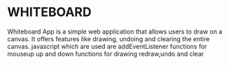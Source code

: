 # WHITEBOARD
Whiteboard App is a simple web application that allows users to draw on a canvas.
It offers features like drawing, undoing  and clearing the entire canvas.
javascript which are used are addEventListener
functions for mouseup up and down
functions for drawing redraw,undo and clear
